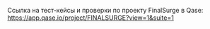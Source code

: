 Ссылка на тест-кейсы и проверки по проекту FinalSurge в Qase:
https://app.qase.io/project/FINALSURGE?view=1&suite=1